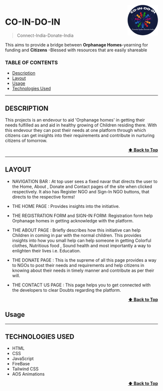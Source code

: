 <img src="./images/logo.png" alt="Logo of the project" align="right" height="100px" width="100px">

# CO-IN-DO-IN 
> Connect-India-Donate-India
<div> This aims to provide a bridge between <b>Orphanage Homes</b>-yearning for funding  and <b>Citizens</b> -Blessed with resources that are easily shareable</div>

### TABLE OF CONTENTS

- [Description](#description)
- [Layout](#layout)
- [Usage](#usage)
- [Technologies Used](#technologies-used)
---

## DESCRIPTION

This projects is an endevour to aid 'Orphanage homes' in getting their needs fulfilled as and aid in healthy growing of Children residing there.
With this endevour they can post their needs at one platform through which citizens can get insights into their requirements and contribute in nurturing citizens of tomorrow.

<div align="right">
    <b><a href="#co-in-do-in">⬆️ Back to Top</a></b>
</div>

---

## LAYOUT

- NAVIGATION BAR :
  At top user sees a fixed navar that directs the user to the Home, About , Donate and Contact pages of the site when clicked respectively.
  It also has Register NGO and Sign-In NGO buttons, that directs to the respective forms!

- THE HOME PAGE :
 Provides insights into the initiative.
  

- THE REGISTRATION FORM and SIGN-IN FORM:
  Registration form help Orphanage homes in getting acknowledge with the platform.

- THE ABOUT PAGE :
  Briefly describes how this initiative can help Children in coming in par with the normal children. This provides insights into how you small help can help someone in getting Colorful clothes, Nutritious food , Sound health and most importantly a way to enlighten their lives i.e. Education.

- THE DONATE PAGE :
  This is the supreme of all this page provides a way to NGOs to post their needs and requirements and help citizens in knowing about their needs in timely manner and contribute as per their will.

- THE CONTACT US PAGE :
  This page helps you to get connected with the developers to clear Doubts regarding the platform.

<div align="right">
    <b><a href="#co-in-do-in">⬆️ Back to Top</a></b>
</div>

## Usage

---

## TECHNOLOGIES USED

- HTML
- CSS
- JavaScript
- FireBase
- Tailwind CSS
- AOS Animations

<div align="right">
    <b><a href="#co-in-do-in">⬆️ Back to Top</a></b>
</div>

